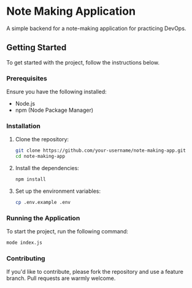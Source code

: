 # Note Making Application

A simple backend for a note-making application for practicing DevOps.

## Getting Started

To get started with the project, follow the instructions below.

### Prerequisites

Ensure you have the following installed:

- Node.js
- npm (Node Package Manager)

### Installation

1. Clone the repository:
   ```bash
   git clone https://github.com/your-username/note-making-app.git
   cd note-making-app
   ```

2. Install the dependencies:
   ```bash
   npm install
   ```

3. Set up the environment variables:
   ```bash
   cp .env.example .env
   ```

### Running the Application

To start the project, run the following command:
```bash
mode index.js
```

### Contributing

If you'd like to contribute, please fork the repository and use a feature branch. Pull requests are warmly welcome.
